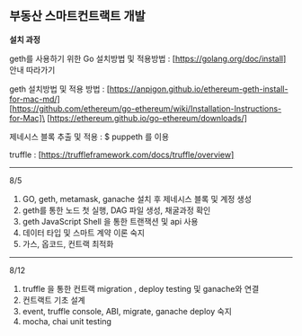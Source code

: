 ## 부동산 스마트컨트랙트 개발 

**설치 과정**

geth를 사용하기 위한 Go 설치방법 및 적용방법 : 
[https://golang.org/doc/install]  안내 따라가기 

geth 설치방법 및 적용 방법 : 
[https://anpigon.github.io/ethereum-geth-install-for-mac-md/] \
[https://github.com/ethereum/go-ethereum/wiki/Installation-Instructions-for-Mac]\
[https://ethereum.github.io/go-ethereum/downloads/]

제네시스 블록 추출 및 적용 : $ puppeth 를 이용
 
truffle : [https://truffleframework.com/docs/truffle/overview]

---------------
8/5  
1. GO, geth, metamask, ganache 설치 후 제네시스 블록 및 계정 생성
2. geth를 통한 노드 첫 실행, DAG 파일 생성, 채굴과정 확인 
3. geth JavaScript Shell 을 통한 트랜잭션 및 api 사용 
4. 데이터 타입 및 스마트 계약 이론 숙지 
5. 가스, 옵코드, 컨트랙 최적화 

--------------
8/12 
1. truffle 을 통한 컨트랙 migration , deploy testing 및 ganache와 연결
2. 컨트랙트 기초 설계 
3. event, truffle console, ABI, migrate, ganache deploy 숙지
4. mocha, chai unit testing


